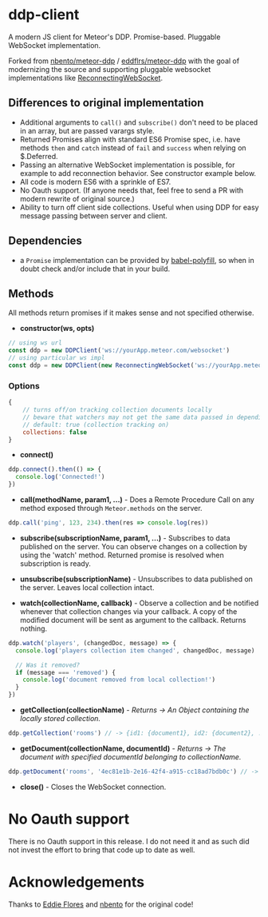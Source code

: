 ddp-client
==========

A modern JS client for Meteor's DDP. Promise-based. Pluggable WebSocket implementation.

Forked from [nbento/meteor-ddp](https://github.com/nbento/meteor-ddp) / [eddflrs/meteor-ddp](https://github.com/eddflrs/meteor-ddp) with the goal of modernizing the source and supporting pluggable websocket implementations like [ReconnectingWebSocket](https://github.com/joewalnes/reconnecting-websocket).

## Differences to original implementation
* Additional arguments to `call()` and `subscribe()` don't need to be placed in an array, but are passed varargs style.
* Returned Promises align with standard ES6 Promise spec, i.e. have methods `then` and `catch` instead of `fail` and `success` when relying on $.Deferred.
* Passing an alternative WebSocket implementation is possible, for example to add reconnection behavior. See constructor example below.
* All code is modern ES6 with a sprinkle of ES7.
* No Oauth support. (If anyone needs that, feel free to send a PR with modern rewrite of original source.)
* Ability to turn off client side collections. Useful when using DDP for easy message passing between server and client.

Dependencies
--------------------
* a `Promise` implementation can be provided by [babel-polyfill](https://www.npmjs.com/package/babel-polyfill), so when in doubt check and/or include that in your build.


Methods
------------

All methods return promises if it makes sense and not specified otherwise.

* **constructor(ws, opts)**
```js
// using ws url
const ddp = new DDPClient('ws://yourApp.meteor.com/websocket')
// using particular ws impl
const ddp = new DDPClient(new ReconnectingWebSocket('ws://yourApp.meteor.com/websocket'))
```

### Options
```js
{
    // turns off/on tracking collection documents locally
    // beware that watchers may not get the same data passed in depending on this setting
    // default: true (collection tracking on)
    collections: false
}
```

* **connect()**

```js
ddp.connect().then(() => {
  console.log('Connected!')
})
```
  
* **call(methodName, param1, ...)** - Does a Remote Procedure Call on any method exposed through `Meteor.methods` on the server.

```js
ddp.call('ping', 123, 234).then(res => console.log(res))
```

* **subscribe(subscriptionName, param1, ...)** - Subscribes to data published on the server. You can observe changes on a collection by using the 'watch' method. Returned promise is resolved when subscription is ready.

* **unsubscribe(subscriptionName)** - Unsubscribes to data published on the server. Leaves local collection intact.

* **watch(collectionName, callback)** - Observe a collection and be notified whenever that collection changes via your callback. A copy of the modified document will be sent as argument to the callback. Returns nothing.

```js
ddp.watch('players', (changedDoc, message) => {
  console.log('players collection item changed', changedDoc, message)

  // Was it removed?
  if (message === 'removed') {
    console.log('document removed from local collection!')
  }
})
```

* **getCollection(collectionName)** - *Returns -> An Object containing the locally stored collection.*

```js
ddp.getCollection('rooms') // -> {id1: {document1}, id2: {document2}, ...}
```

* **getDocument(collectionName, documentId)** - *Returns -> The document with specified documentId belonging to collectionName.*

```js
ddp.getDocument('rooms', '4ec81e1b-2e16-42f4-a915-cc18ad7bdb0c') // -> {document}
```

* **close()** - Closes the WebSocket connection.

# No Oauth support

There is no Oauth support in this release. I do not need it and as such did not invest the effort to bring that code up to date as well.

# Acknowledgements

Thanks to [Eddie Flores](https://github.com/eddflrs) and [nbento](https://github.com/nbento) for the original code!
